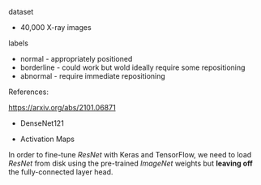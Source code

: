 dataset

- 40,000 X-ray images

labels

- normal - appropriately positioned
- borderline - could work but wold ideally require some repositioning
- abnormal - require immediate repositioning

References:

https://arxiv.org/abs/2101.06871

- DenseNet121

- Activation Maps



In order to fine-tune *ResNet* with Keras and TensorFlow, we need to load *ResNet* from disk using the pre-trained *ImageNet* weights but **leaving off** the fully-connected layer head.